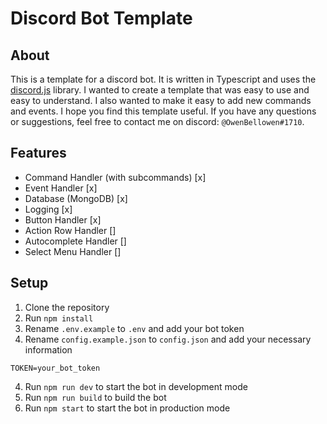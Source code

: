 # Discord Bot Template

## About

This is a template for a discord bot. It is written in Typescript and uses the [discord.js](https://discord.js.org/#/) library. I wanted to create a template that was easy to use and easy to understand. I also wanted to make it easy to add new commands and events. I hope you find this template useful. If you have any questions or suggestions, feel free to contact me on discord: `@OwenBellowen#1710`.

## Features

-   Command Handler (with subcommands) [x]
-   Event Handler [x]
-   Database (MongoDB) [x]
-   Logging [x]
-   Button Handler [x]
-   Action Row Handler []
-   Autocomplete Handler []
-   Select Menu Handler []

## Setup

1. Clone the repository
2. Run `npm install`
3. Rename `.env.example` to `.env` and add your bot token
4. Rename `config.example.json` to `config.json` and add your necessary information

```
TOKEN=your_bot_token
```

4. Run `npm run dev` to start the bot in development mode
5. Run `npm run build` to build the bot
6. Run `npm start` to start the bot in production mode
